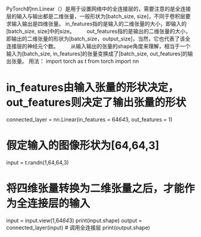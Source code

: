 PyTorch的nn.Linear（）是用于设置网络中的全连接层的，需要注意的是全连接层的输入与输出都是二维张量，一般形状为[batch_size, size]，不同于卷积层要求输入输出是四维张量。
in_features指的是输入的二维张量的大小，即输入的[batch_size, size]中的size。
  out_features指的是输出的二维张量的大小，即输出的二维张量的形状为[batch_size，output_size]，当然，它也代表了该全连接层的神经元个数。
  从输入输出的张量的shape角度来理解，相当于一个输入为[batch_size, in_features]的张量变换成了[batch_size, out_features]的输出张量。
用法：
import torch as t
from torch import nn

# in_features由输入张量的形状决定，out_features则决定了输出张量的形状 
connected_layer = nn.Linear(in_features = 64*64*3, out_features = 1)

# 假定输入的图像形状为[64,64,3]
input = t.randn(1,64,64,3)

# 将四维张量转换为二维张量之后，才能作为全连接层的输入
input = input.view(1,64*64*3)
print(input.shape)
output = connected_layer(input) # 调用全连接层
print(output.shape)

